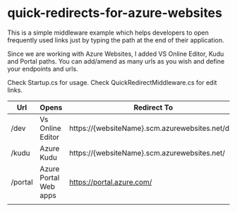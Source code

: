 # quick-redirects-for-azure-websites
This is a simple middleware example which helps developers to open frequently used links 
just by typing the path at the end of their application.

Since we are working with Azure Websites, I added VS Online Editor, Kudu and Portal paths.
You can add/amend as many urls as you wish and define your endpoints and urls. 

Check Startup.cs for usage.
Check QuickRedirectMiddleware.cs for edit links.

| Url     | Opens                 | Redirect To                                                                                     |   |
|---------|-----------------------|-------------------------------------------------------------------------------------------------|---|
| /dev    | Vs Online Editor      | https://{websiteName}.scm.azurewebsites.net/dev                                                 |   |
| /kudu   | Azure Kudu            | https://{websiteName}.scm.azurewebsites.net/                                                    |   |
| /portal | Azure Portal Web apps | https://portal.azure.com/ |   |
|         |                       |                                                                                                 |   |
